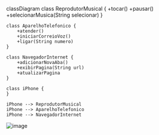 classDiagram
    class ReprodutorMusical {
        +tocar()
        +pausar()
        +selecionarMusica(String selecionar)
    }

    class AparelhoTelefonico {
        +atender()
        +iniciarCorreioVoz()
        +ligar(String numero)
    }

    class NavegadorInternet {
        +adicionarNovaAba()
        +exibirPagina(String url)
        +atualizarPagina
    }

    class iPhone {
    }

    iPhone --> ReprodutorMusical
    iPhone --> AparelhoTelefonico
    iPhone --> NavegadorInternet

    
![image](https://github.com/julianaquachio/desafioiphoneuml/assets/166079880/770a6017-faee-4bca-a421-3b6049f8186e)

